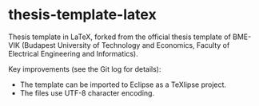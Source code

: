 thesis-template-latex
=====================

Thesis template in LaTeX, forked from the official thesis template of BME-VIK (Budapest University of Technology and Economics, Faculty of Electrical Engineering and Informatics).

Key improvements (see the Git log for details):
* The template can be imported to Eclipse as a TeXlipse project.
* The files use UTF-8 character encoding.
